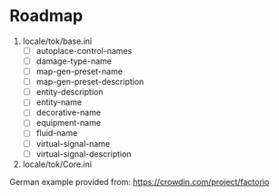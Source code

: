 # Roadmap
1. locale/tok/base.ini
    - [ ] autoplace-control-names
    - [ ] damage-type-name
    - [ ] map-gen-preset-name
    - [ ] map-gen-preset-description
    - [ ] entity-description
    - [ ] entity-name
    - [ ] decorative-name
    - [ ] equipment-name
    - [ ] fluid-name
    - [ ] virtual-signal-name
    - [ ] virtual-signal-description
2. locale/tok/Core.ini

German example provided from:
https://crowdin.com/project/factorio

